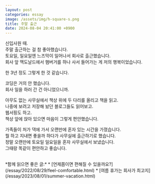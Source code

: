 ```yaml
---
layout: post
categories: essay
image: /assets/img/h-square-s.png
title: 주말 출근
date: 2024-08-04 20:41:00 +0900
---
```


신입사원 때.  
주말 출근하는 걸 참 좋아했습니다.  
토요일, 일요일엔 느즈막이 일어나서 회사로 출근했습니다.  
회사 앞 맥도날드에서 햄버거를 하나 사서 들어가는 게 저의 행복이었습니다.

한 3년 정도 그렇게 한 것 같습니다.

코딩은 거의 안 했습니다.  
회사 일을 하러 간 건 아니었으니까.

아무도 없는 사무실에서 책상 위에 두 다리를 올리고 책을 읽고.  
나중에 보려고 저장해 놨던 블로그들도 읽어보고.  
웹서핑도 하고.  
책상 앞에 앉아 있으면 마음이 그렇게 편안했습니다.

가족들이 처가 댁에 가서 오랜만에 혼자 있는 시간을 가졌습니다.  
뭘 하고 지내면 좋을까 하다가 사무실에 출근하기로 했습니다.  
정말 오랜만에 토요일 일요일을 혼자 사무실에서 보냈습니다.  
그때랑 똑같이 편안하고 좋습니다.

<br>
*함께 읽으면 좋은 글:*
* [언제쯤이면 편해질 수 있을까요?](/essay/2022/08/29/feel-comfortable.html)
* [여름 휴가는 회사가 최고지](/essay/2023/08/01/summer-vacation.html)